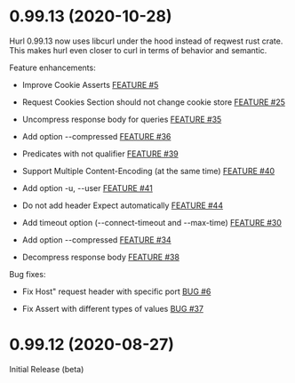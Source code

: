 0.99.13 (2020-10-28)
=====================================

Hurl 0.99.13 now uses libcurl under the hood instead of reqwest rust crate.
This makes hurl even closer to curl in terms of behavior and semantic.


Feature enhancements:

* Improve Cookie Asserts [FEATURE #5](https://github.com/Orange-OpenSource/hurl/issues/5)

* Request Cookies Section should not change cookie store [FEATURE #25](https://github.com/Orange-OpenSource/hurl/issues/25)

* Uncompress response body for queries [FEATURE #35](https://github.com/Orange-OpenSource/hurl/issues/35)

* Add option --compressed [FEATURE #36](https://github.com/Orange-OpenSource/hurl/issues/36)

* Predicates with not qualifier [FEATURE #39](https://github.com/Orange-OpenSource/hurl/issues/39)

* Support Multiple Content-Encoding (at the same time) [FEATURE #40](https://github.com/Orange-OpenSource/hurl/issues/40)

* Add option -u, --user [FEATURE #41](https://github.com/Orange-OpenSource/hurl/issues/41)

* Do not add header Expect automatically [FEATURE #44](https://github.com/Orange-OpenSource/hurl/issues/44)

* Add timeout option (--connect-timeout and --max-time) [FEATURE #30](https://github.com/Orange-OpenSource/hurl/issues/30)

* Add option --compressed [FEATURE #34](https://github.com/Orange-OpenSource/hurl/issues/34)

* Decompress response body [FEATURE #38](https://github.com/Orange-OpenSource/hurl/issues/38)



Bug fixes:

* Fix Host" request header with specific port [BUG #6](https://github.com/Orange-OpenSource/hurl/issues/6)

* Fix Assert with different types of values [BUG #37](https://github.com/Orange-OpenSource/hurl/issues/37)



0.99.12 (2020-08-27)
=====================================

Initial Release (beta)
